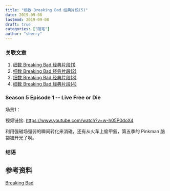 ```yaml
---
title: "细数 Breaking Bad 经典片段(5)" 
date: 2019-09-08
lastmod: 2019-09-08
draft: true
categories: ["随笔"]
author: "sherry"
---
```

### 关联文章

1. [细数 Breaking Bad 经典片段(1)](https://wanmei.ml/snow/post/the-classic-scene-of-breaking-bad-1/)
2. [细数 Breaking Bad 经典片段(2)](https://wanmei.ml/snow/post/the-classic-scene-of-breaking-bad-2)
3. [细数 Breaking Bad 经典片段(3)](https://wanmei.ml/snow/post/the-classic-scene-of-breaking-bad-3)
4. [细数 Breaking Bad 经典片段(4)](https://wanmei.ml/snow/post/the-classic-scene-of-breaking-bad-4)

<!--more-->

### Season 5 Episode 1 -- Live Free or Die

场景1：

视频链接: https://www.youtube.com/watch?v=w-h05P0doX4

利用强磁场强弱的瞬间转化来消磁，还有从火车上偷甲氨，第五季的 Pinkman 脑袋被开光了啊。

### 结语



## 参考资料

[Breaking Bad](https://en.wikipedia.org/wiki/Breaking_Bad)
